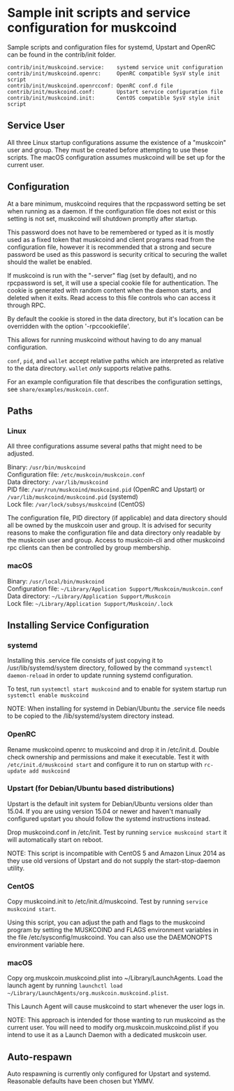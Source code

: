 Sample init scripts and service configuration for muskcoind
==========================================================

Sample scripts and configuration files for systemd, Upstart and OpenRC
can be found in the contrib/init folder.

    contrib/init/muskcoind.service:    systemd service unit configuration
    contrib/init/muskcoind.openrc:     OpenRC compatible SysV style init script
    contrib/init/muskcoind.openrcconf: OpenRC conf.d file
    contrib/init/muskcoind.conf:       Upstart service configuration file
    contrib/init/muskcoind.init:       CentOS compatible SysV style init script

Service User
---------------------------------

All three Linux startup configurations assume the existence of a "muskcoin" user
and group.  They must be created before attempting to use these scripts.
The macOS configuration assumes muskcoind will be set up for the current user.

Configuration
---------------------------------

At a bare minimum, muskcoind requires that the rpcpassword setting be set
when running as a daemon.  If the configuration file does not exist or this
setting is not set, muskcoind will shutdown promptly after startup.

This password does not have to be remembered or typed as it is mostly used
as a fixed token that muskcoind and client programs read from the configuration
file, however it is recommended that a strong and secure password be used
as this password is security critical to securing the wallet should the
wallet be enabled.

If muskcoind is run with the "-server" flag (set by default), and no rpcpassword is set,
it will use a special cookie file for authentication. The cookie is generated with random
content when the daemon starts, and deleted when it exits. Read access to this file
controls who can access it through RPC.

By default the cookie is stored in the data directory, but it's location can be overridden
with the option '-rpccookiefile'.

This allows for running muskcoind without having to do any manual configuration.

`conf`, `pid`, and `wallet` accept relative paths which are interpreted as
relative to the data directory. `wallet` *only* supports relative paths.

For an example configuration file that describes the configuration settings,
see `share/examples/muskcoin.conf`.

Paths
---------------------------------

### Linux

All three configurations assume several paths that might need to be adjusted.

Binary:              `/usr/bin/muskcoind`  
Configuration file:  `/etc/muskcoin/muskcoin.conf`  
Data directory:      `/var/lib/muskcoind`  
PID file:            `/var/run/muskcoind/muskcoind.pid` (OpenRC and Upstart) or `/var/lib/muskcoind/muskcoind.pid` (systemd)  
Lock file:           `/var/lock/subsys/muskcoind` (CentOS)  

The configuration file, PID directory (if applicable) and data directory
should all be owned by the muskcoin user and group.  It is advised for security
reasons to make the configuration file and data directory only readable by the
muskcoin user and group.  Access to muskcoin-cli and other muskcoind rpc clients
can then be controlled by group membership.

### macOS

Binary:              `/usr/local/bin/muskcoind`  
Configuration file:  `~/Library/Application Support/Muskcoin/muskcoin.conf`  
Data directory:      `~/Library/Application Support/Muskcoin`  
Lock file:           `~/Library/Application Support/Muskcoin/.lock`  

Installing Service Configuration
-----------------------------------

### systemd

Installing this .service file consists of just copying it to
/usr/lib/systemd/system directory, followed by the command
`systemctl daemon-reload` in order to update running systemd configuration.

To test, run `systemctl start muskcoind` and to enable for system startup run
`systemctl enable muskcoind`

NOTE: When installing for systemd in Debian/Ubuntu the .service file needs to be copied to the /lib/systemd/system directory instead.

### OpenRC

Rename muskcoind.openrc to muskcoind and drop it in /etc/init.d.  Double
check ownership and permissions and make it executable.  Test it with
`/etc/init.d/muskcoind start` and configure it to run on startup with
`rc-update add muskcoind`

### Upstart (for Debian/Ubuntu based distributions)

Upstart is the default init system for Debian/Ubuntu versions older than 15.04. If you are using version 15.04 or newer and haven't manually configured upstart you should follow the systemd instructions instead.

Drop muskcoind.conf in /etc/init.  Test by running `service muskcoind start`
it will automatically start on reboot.

NOTE: This script is incompatible with CentOS 5 and Amazon Linux 2014 as they
use old versions of Upstart and do not supply the start-stop-daemon utility.

### CentOS

Copy muskcoind.init to /etc/init.d/muskcoind. Test by running `service muskcoind start`.

Using this script, you can adjust the path and flags to the muskcoind program by
setting the MUSKCOIND and FLAGS environment variables in the file
/etc/sysconfig/muskcoind. You can also use the DAEMONOPTS environment variable here.

### macOS

Copy org.muskcoin.muskcoind.plist into ~/Library/LaunchAgents. Load the launch agent by
running `launchctl load ~/Library/LaunchAgents/org.muskcoin.muskcoind.plist`.

This Launch Agent will cause muskcoind to start whenever the user logs in.

NOTE: This approach is intended for those wanting to run muskcoind as the current user.
You will need to modify org.muskcoin.muskcoind.plist if you intend to use it as a
Launch Daemon with a dedicated muskcoin user.

Auto-respawn
-----------------------------------

Auto respawning is currently only configured for Upstart and systemd.
Reasonable defaults have been chosen but YMMV.
